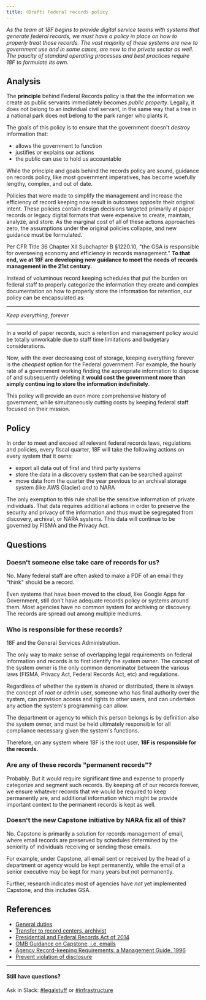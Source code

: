 ```yaml
---
title: (Draft) Federal records policy
---
```


_As the team at 18F begins to provide digital service teams with systems that generate federal records, we must have a policy in place on how to properly treat those records. The vast majority of these systems are new to government use and in some cases, are new to the private sector as well. The paucity of standard operating processes and best practices require 18F to formulate its own._

## Analysis
The **principle** behind Federal Records policy is that the the information we create as public servants immediately becomes *public property*. Legally, it does not belong to an individual civil servant, in the same way that a tree in a national park does not belong to the park ranger who plants it.

The goals of this policy is to ensure that the government doesn't *destroy* information that:

* allows the government to function
* justifies or explains our actions
* the public can use to hold us accountable

While the principle and goals behind the records policy are sound, guidance on records policy, like most government imperatives, has become woefully lengthy, complex, and out of date.

Policies that were made to simplify the management and increase the efficiency of record keeping now result in outcomes *opposite* their original intent. These policies contain design decisions targeted primarily at  paper records or legacy digital formats that were expensive to create, maintain, analyze, and store. As the marginal cost of all of these actions approaches zero, the assumptions under the original policies collapse, and new guidance must be formulated.

Per CFR Title 36 Chapter XII Subchapter B §1220.10, "the GSA is responsible for overseeing economy and efficiency in records management." **To that end, we at 18F are developing new guidance to meet the needs of records management in the 21st century.**

Instead of voluminous record keeping schedules that put the burden on federal staff to properly categorize the information they create and complex documentation on how to properly store the information for retention, our policy can be encapsulated as:

---

_Keep everything, forever_

---

In a world of paper records, such a retention and management policy would be totally unworkable due to staff time limitations and budgetary considerations.

Now, with the ever decreasing cost of storage, keeping everything forever is the *cheapest* option for the Federal government. For example, the hourly rate of a government working finding the appropriate information to dispose of and subsequently deleting it **would cost the government more than simply continu
ing to store the information indefinitely**.

This policy will provide an even more comprehensive history of government, while simultaneously cutting costs by keeping federal staff focused on their mission.

## Policy

In order to meet and exceed all relevant federal records laws, regulations and policies, every fiscal quarter, 18F will take the following actions on every system that it owns:

* export all data out of first and third party systems
* store the data in a discovery system that can be searched against
* move data from the quarter the year previous to an archival storage system (like AWS Glacier) *and* to NARA

The only exemption to this rule shall be the sensitive information of private individuals. That data requires additional actions in order to preserve the security and privacy of the information and thus must be segregated from discovery, archival, or NARA systems. This data will continue to be governed by FISMA and the Privacy Act.

## Questions

### Doesn't someone else take care of records for us?

No. Many federal staff are often asked to make a PDF of an email they "think" should be a record.

Even systems that have been moved to the cloud, like Google Apps for Government, still don't have adequate records policy or systems around them. Most agencies have no common system for archiving or discovery. The records are spread out among multiple mediums.

### Who is responsible for these records?

18F and the General Services Administration.

The only way to make sense of overlapping legal requirements on federal information and records is to first identify the *system owner*. The concept of the system owner is the only common denominator between the various laws (FISMA, Privacy Act, Federal Records Act, etc) and regulations.

Regardless of whether the system is shared or distributed, there is always the concept of *root* or *admin*  user, someone who has final authority over the system, can provision access and rights to other users, and can undertake any action the system's programming can allow. 

The department or agency to which this person belongs is by definition also the system owner, and must be held ultimately responsible for all compliance necessary given the system's functions.

Therefore, on any system where 18F is the root user, **18F is responsible for the records.**

### Are any of these records "permanent records"?

Probably. But it would require significant time and expense to properly categorize and segment such records. By keeping *all* of our records forever, we ensure whatever records that we would be required to keep permanently are, and additional information which might be provide important context to the permanent records is kept as well.

### Doesn't the new Capstone initiative by NARA fix all of this?

No. Capstone is primarily a solution for records management of email, where email records are preserved by schedules determined by the seniority of individuals receiving or sending those emails. 

For example, under Capstone, all email sent or received by the head of a department or agency would be kept permanently, while the email of a senior executive may be kept for many years but not permanently.

Further, research indicates most of agencies have *not* yet implemented Capstone, and this includes GSA.

## References

* [General duties](https://www.law.cornell.edu/uscode/text/44/3101)
* [Transfer to record centers, archivist](https://www.law.cornell.edu/uscode/text/44/3103)
* [Presidential and Federal Records Act of 2014](https://www.congress.gov/113/plaws/publ187/PLAW-113publ187.pdf)
* [OMB Guidance on Capstone, i.e. emails](https://www.whitehouse.gov/sites/default/files/omb/memoranda/2014/m-14-16.pdf)
* [Agency Record-keeping Requirements: a Management Guide, 1996](http://www.archives.gov/records-mgmt/publications/agency-recordkeeping-requirements.html)
* [Prevent violation of disclosure](https://www.law.cornell.edu/uscode/text/5/552a)

---

#### Still have questions?

Ask in Slack: [#legalstuff](https://civicactions.slack.com/messages/legalstuff/) or [#infrastructure](https://civicactions.slack.com/messages/infrastructure/)

